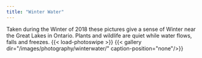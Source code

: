 ```yaml
---
title: "Winter Water"
---
```

Taken during the Winter of 2018 these pictures give a sense of Winter near the Great Lakes in Ontario. Plants and wildlife are quiet while water flows, falls and freezes.
{{< load-photoswipe >}}
{{< gallery dir="/images/photography/winterwater/" caption-position="none"/>}}
